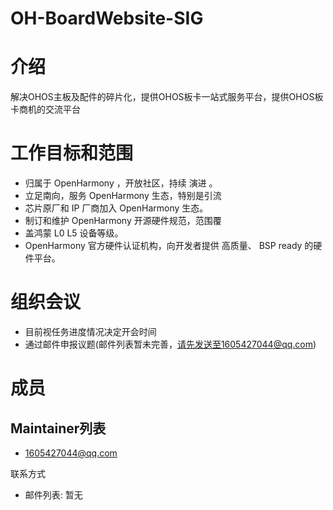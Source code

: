 # OH-BoardWebsite-SIG

# 介绍
解决OHOS主板及配件的碎片化，提供OHOS板卡一站式服务平台，提供OHOS板卡商机的交流平台

# 工作目标和范围
 * 归属于 OpenHarmony ，开放社区，持续 演进 。
 * 立足南向，服务 OpenHarmony 生态，特别是引流
 * 芯片原厂和 IP 厂商加入 OpenHarmony 生态。
 * 制订和维护 OpenHarmony 开源硬件规范，范围覆
 * 盖鸿蒙 L0 L5 设备等级。
 * OpenHarmony 官方硬件认证机构，向开发者提供
   高质量、 BSP ready 的硬件平台。

# 组织会议

* 目前视任务进度情况决定开会时间
* 通过邮件申报议题(邮件列表暂未完善，请先发送至1605427044@qq.com)

# 成员

## Maintainer列表

* 1605427044@qq.com

联系方式

* 邮件列表: 暂无

